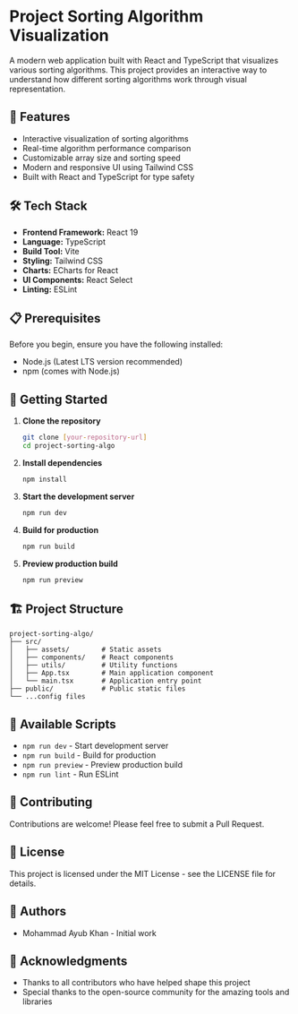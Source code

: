 # Project Sorting Algorithm Visualization

A modern web application built with React and TypeScript that visualizes various sorting algorithms. This project provides an interactive way to understand how different sorting algorithms work through visual representation.

## 🚀 Features

- Interactive visualization of sorting algorithms
- Real-time algorithm performance comparison
- Customizable array size and sorting speed
- Modern and responsive UI using Tailwind CSS
- Built with React and TypeScript for type safety

## 🛠️ Tech Stack

- **Frontend Framework:** React 19
- **Language:** TypeScript
- **Build Tool:** Vite
- **Styling:** Tailwind CSS
- **Charts:** ECharts for React
- **UI Components:** React Select
- **Linting:** ESLint

## 📋 Prerequisites

Before you begin, ensure you have the following installed:
- Node.js (Latest LTS version recommended)
- npm (comes with Node.js)

## 🚀 Getting Started

1. **Clone the repository**
   ```bash
   git clone [your-repository-url]
   cd project-sorting-algo
   ```

2. **Install dependencies**
   ```bash
   npm install
   ```

3. **Start the development server**
   ```bash
   npm run dev
   ```

4. **Build for production**
   ```bash
   npm run build
   ```

5. **Preview production build**
   ```bash
   npm run preview
   ```

## 🏗️ Project Structure

```
project-sorting-algo/
├── src/
│   ├── assets/        # Static assets
│   ├── components/    # React components
│   ├── utils/         # Utility functions
│   ├── App.tsx        # Main application component
│   └── main.tsx       # Application entry point
├── public/            # Public static files
└── ...config files
```

## 🧪 Available Scripts

- `npm run dev` - Start development server
- `npm run build` - Build for production
- `npm run preview` - Preview production build
- `npm run lint` - Run ESLint

## 🤝 Contributing

Contributions are welcome! Please feel free to submit a Pull Request.

## 📝 License

This project is licensed under the MIT License - see the LICENSE file for details.

## 👥 Authors

- Mohammad Ayub Khan - Initial work

## 🙏 Acknowledgments

- Thanks to all contributors who have helped shape this project
- Special thanks to the open-source community for the amazing tools and libraries
